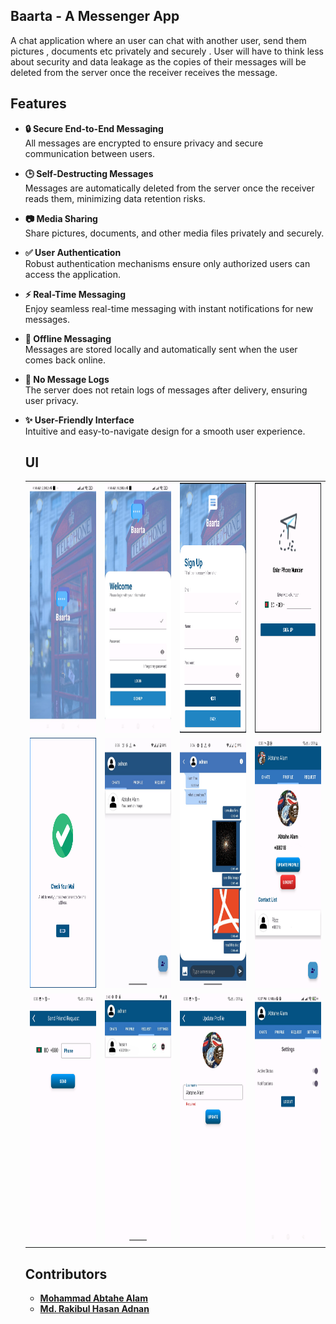 ## Baarta - A Messenger App
A chat application where an user can chat with another user, send them pictures , documents etc privately and securely . User will have to think less about security and data leakage as the copies of their messages will be deleted from the server once the receiver receives the message.

## Features
- **🔒 Secure End-to-End Messaging**  
All messages are encrypted to ensure privacy and secure communication between users.

- **🕒 Self-Destructing Messages**  
  Messages are automatically deleted from the server once the receiver reads them, minimizing data retention risks.

- **📷 Media Sharing**  
  Share pictures, documents, and other media files privately and securely.

- **✅ User Authentication**  
  Robust authentication mechanisms ensure only authorized users can access the application.

- **⚡ Real-Time Messaging**  
  Enjoy seamless real-time messaging with instant notifications for new messages.

- **📶 Offline Messaging**  
  Messages are stored locally and automatically sent when the user comes back online.

- **🚫 No Message Logs**  
  The server does not retain logs of messages after delivery, ensuring user privacy.

- **✨ User-Friendly Interface**  
  Intuitive and easy-to-navigate design for a smooth user experience.

  ## UI

  <table>
  <tr>
    <td><img src="https://github.com/RakibHasan106/Barta_a_Messenger_App/blob/master/Images/Splash%20Screen.jpg" height="400px" width="200px"></td>
    <td><img src="https://github.com/RakibHasan106/Barta_a_Messenger_App/blob/master/Images/login%20page.jpg" height="400px" width="200px"</td>
      <td><img src="https://github.com/RakibHasan106/Barta_a_Messenger_App/blob/master/Images/signup%20page.png" height="400px" width="200px"</td>
        <td><img src="https://github.com/RakibHasan106/Barta_a_Messenger_App/blob/master/Images/OTP%20number.png" height="400px" width="200px"</td>
  </tr>
  <tr>
    <td><img src="https://github.com/RakibHasan106/Barta_a_Messenger_App/blob/master/Images/Verification%20Mail%20Sent.png" height="400px" width="200px"</td>
      <td><img src="https://github.com/RakibHasan106/Barta_a_Messenger_App/blob/master/Images/Chat%20List.jpg" height="400px" width="200px"</td>
        <td><img src="https://github.com/RakibHasan106/Barta_a_Messenger_App/blob/master/Images/Inbox.jpg" height="400px" width="200px"</td>
          <td><img src="https://github.com/RakibHasan106/Barta_a_Messenger_App/blob/master/Images/profile.jpg" height="400px" width="200px"</td>
            
  </tr>
  <tr>
    <td><img src="https://github.com/RakibHasan106/Barta_a_Messenger_App/blob/master/Images/Friend%20Request.png" height="400px" width="200px"</td>
            <td><img src="https://github.com/RakibHasan106/Barta_a_Messenger_App/blob/master/Images/Friend%20Request.jpg" height="400px" width="200px"</td>
                <td><img src="https://github.com/RakibHasan106/Barta_a_Messenger_App/blob/master/Images/Edit%20Profile.png" height="400px" width="200px"</td>
                  <td><img src="https://github.com/RakibHasan106/Barta_a_Messenger_App/blob/master/Images/Settings.jpg" height="400px" width="200px"</td>
  </tr>
</table>

<h2>Contributors</h2>
<ul>
  <li><a href="https://github.com/Abtahe103" target="_blank"><strong>Mohammad Abtahe Alam</strong></a></li>
  <li><a href="https://github.com/RakibHasan106" target="_blank"><strong>Md. Rakibul Hasan Adnan</strong></a></li>
</ul>
  




